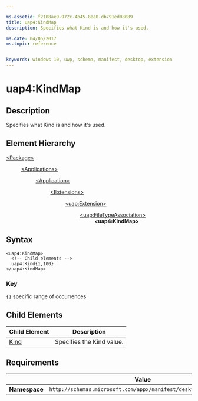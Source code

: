 ```yaml
---

ms.assetid: f2108ae9-972c-4b45-8ea0-db791ed08089
title: uap4:KindMap
description: Specifies what Kind is and how it's used.

ms.date: 04/05/2017
ms.topic: reference


keywords: windows 10, uwp, schema, manifest, desktop, extension 
---
```


# uap4:KindMap

## Description
Specifies what Kind is and how it's used. 

## Element Hierarchy
<dl>
<dt><a href="element-package.md">&lt;Package&gt;</a></dt>
<dd>
<dl>
<dt><a href="element-applications.md">&lt;Applications&gt;</a></dt>
<dd>
<dl>
<dt><a href="element-application.md">&lt;Application&gt;</a></dt>
<dd>
<dl>
<dt><a href="element-1-extensions.md">&lt;Extensions&gt;</a></dt>
<dd>
<dl>
<dt><a href="element-uap-extension.md">&lt;uap:Extension&gt;</a></dt>
<dd>
<dl>
<dt><a href="element-uap-filetypeassociation.md">&lt;uap:FileTypeAssociation&gt;</a></dt>
<dd><b>&lt;uap4:KindMap&gt;</b></dd>
</dl>
</dd>
</dl>
</dd>
</dl>
</dd>
</dl>
</dd>
</dl>
</dd>
</dl>


## Syntax
```syntax
<uap4:KindMap>
  <!-- Child elements -->
  uap4:Kind{1,100}
</uap4:KindMap>
```

### Key
`{}` specific range of occurrences

## Child Elements
| Child Element | Description |
|---------------|-------------|
| [Kind](element-uap4-kind.md) | Specifies the Kind value. |

## Requirements

|               | Value                                                       |
|---------------|-------------------------------------------------------------|
| **Namespace** | `http://schemas.microsoft.com/appx/manifest/desktop/windows10/2` |